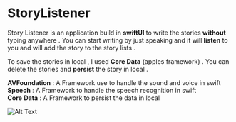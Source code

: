 # StoryListener 

Story Listener is an application build in **swiftUI** to write the stories **without** typing anywhere . You can start writing by just speaking and it will **listen** to you 
and will add the story to the story lists . 

To save the stories in local , I used **Core Data** (apples framework) . You can delete the stories and **persist** the story in local . 

**AVFoundation** : A Framework use to handle the sound and voice in swift<br />
**Speech** : A Framework to handle the speech recognition in swift <br />
**Core** **Data** : A Framework to persist the data in local <br />

![Alt Text](https://github.com/myawesomehub/StoryListener/blob/main/ezgif.com-gif-maker%20(2).gif)
